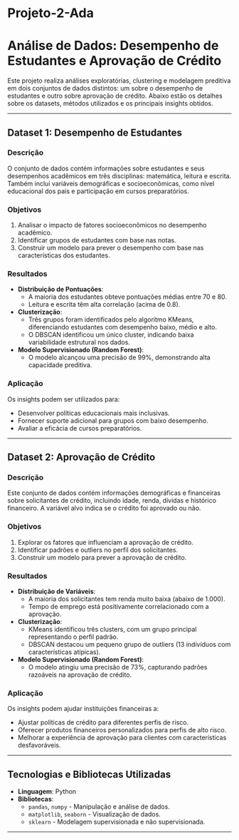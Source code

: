 # Projeto-2-Ada

# **Análise de Dados: Desempenho de Estudantes e Aprovação de Crédito**

Este projeto realiza análises exploratórias, clustering e modelagem preditiva em dois conjuntos de dados distintos: um sobre o desempenho de estudantes e outro sobre aprovação de crédito. Abaixo estão os detalhes sobre os datasets, métodos utilizados e os principais insights obtidos.

---

## **Dataset 1: Desempenho de Estudantes**

### **Descrição**
O conjunto de dados contém informações sobre estudantes e seus desempenhos acadêmicos em três disciplinas: matemática, leitura e escrita. Também inclui variáveis demográficas e socioeconômicas, como nível educacional dos pais e participação em cursos preparatórios.

### **Objetivos**
1. Analisar o impacto de fatores socioeconômicos no desempenho acadêmico.
2. Identificar grupos de estudantes com base nas notas.
3. Construir um modelo para prever o desempenho com base nas características dos estudantes.

### **Resultados**
- **Distribuição de Pontuações**:
  - A maioria dos estudantes obteve pontuações médias entre 70 e 80.
  - Leitura e escrita têm alta correlação (acima de 0.8).
- **Clusterização**:
  - Três grupos foram identificados pelo algoritmo KMeans, diferenciando estudantes com desempenho baixo, médio e alto.
  - O DBSCAN identificou um único cluster, indicando baixa variabilidade estrutural nos dados.
- **Modelo Supervisionado (Random Forest)**:
  - O modelo alcançou uma precisão de 99%, demonstrando alta capacidade preditiva.

### **Aplicação**
Os insights podem ser utilizados para:
- Desenvolver políticas educacionais mais inclusivas.
- Fornecer suporte adicional para grupos com baixo desempenho.
- Avaliar a eficácia de cursos preparatórios.

---

## **Dataset 2: Aprovação de Crédito**

### **Descrição**
Este conjunto de dados contém informações demográficas e financeiras sobre solicitantes de crédito, incluindo idade, renda, dívidas e histórico financeiro. A variável alvo indica se o crédito foi aprovado ou não.

### **Objetivos**
1. Explorar os fatores que influenciam a aprovação de crédito.
2. Identificar padrões e outliers no perfil dos solicitantes.
3. Construir um modelo para prever a aprovação de crédito.

### **Resultados**
- **Distribuição de Variáveis**:
  - A maioria dos solicitantes tem renda muito baixa (abaixo de 1.000).
  - Tempo de emprego está positivamente correlacionado com a aprovação.
- **Clusterização**:
  - KMeans identificou três clusters, com um grupo principal representando o perfil padrão.
  - DBSCAN destacou um pequeno grupo de outliers (13 indivíduos com características atípicas).
- **Modelo Supervisionado (Random Forest)**:
  - O modelo atingiu uma precisão de 73%, capturando padrões razoáveis na aprovação de crédito.

### **Aplicação**
Os insights podem ajudar instituições financeiras a:
- Ajustar políticas de crédito para diferentes perfis de risco.
- Oferecer produtos financeiros personalizados para perfis de alto risco.
- Melhorar a experiência de aprovação para clientes com características desfavoráveis.

---

## **Tecnologias e Bibliotecas Utilizadas**
- **Linguagem**: Python
- **Bibliotecas**:
  - `pandas`, `numpy` - Manipulação e análise de dados.
  - `matplotlib`, `seaborn` - Visualização de dados.
  - `sklearn` - Modelagem supervisionada e não supervisionada.

---

